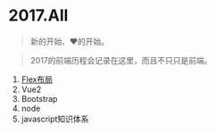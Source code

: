 # 2017.All

> 新的开始、❤的开始。

> 2017的前端历程会记录在这里，而且不只只是前端。

1. [Flex布局](./doc/flex.md)
2. Vue2
3. Bootstrap
4. node
5. javascript知识体系
